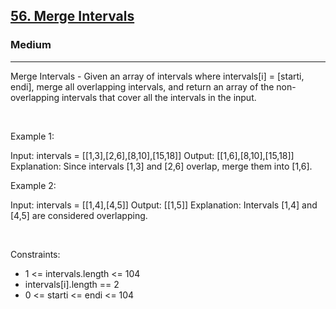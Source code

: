 <h2><a href="https://leetcode.com/problems/merge-intervals/">56. Merge Intervals</a></h2><h3>Medium</h3><hr>Merge Intervals - Given an array of intervals where intervals[i] = [starti, endi], merge all overlapping intervals, and return an array of the non-overlapping intervals that cover all the intervals in the input.

 

Example 1:


Input: intervals = [[1,3],[2,6],[8,10],[15,18]]
Output: [[1,6],[8,10],[15,18]]
Explanation: Since intervals [1,3] and [2,6] overlap, merge them into [1,6].


Example 2:


Input: intervals = [[1,4],[4,5]]
Output: [[1,5]]
Explanation: Intervals [1,4] and [4,5] are considered overlapping.


 

Constraints:

 * 1 <= intervals.length <= 104
 * intervals[i].length == 2
 * 0 <= starti <= endi <= 104
